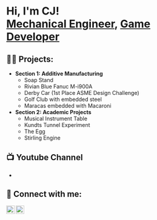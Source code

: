 <h1>Hi, I'm CJ! <br/><a href="https://www.linkedin.com/in/css21/">Mechanical Engineer</a>, <a href="https://www.youtube.com/@Jeev_">Game Developer</a>

<h2>👨‍💻 Projects:</h2>

- <b>Section 1: Additive Manufacturing </b>
  - Soap Stand
  - Rivian Blue Fanuc M-i900A
  - Derby Car (1st Place ASME Design Challenge)
  - Golf Club with embedded steel
  - Maracas embedded with Macaroni
- <b>Section 2: Academic Projects </b>
  - Musical Instrument Table
  - Kundts Tunnel Experiment
  - The Egg
  - Stirling Engine

    
<h2>📺 Youtube Channel</h2>

- 

<h2> 🤳 Connect with me:</h2>

[<img align="left" alt="JoshMadakor | YouTube" width="22px" src="https://cdn.jsdelivr.net/npm/simple-icons@v3/icons/youtube.svg" />][youtube]
[<img align="left" alt="JoshMadakor | LinkedIn" width="22px" src="https://cdn.jsdelivr.net/npm/simple-icons@v3/icons/linkedin.svg" />][linkedin]


[youtube]: https://www.youtube.com/@Jeev_
[linkedin]: https://www.linkedin.com/in/css21/

